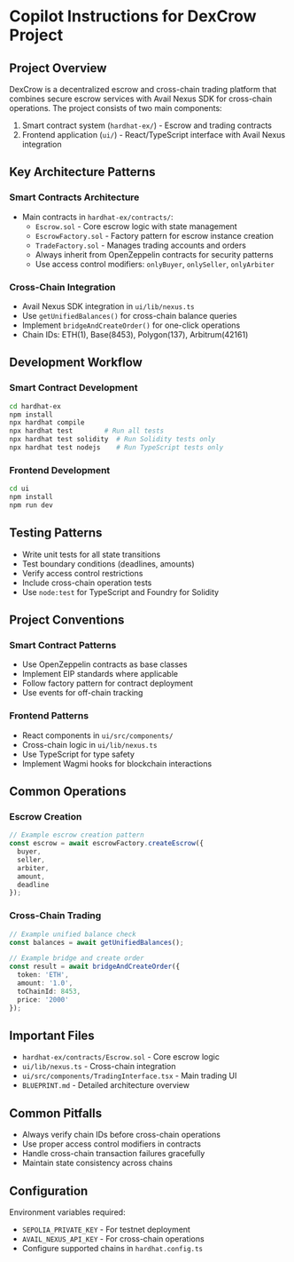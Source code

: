 # Copilot Instructions for DexCrow Project

## Project Overview
DexCrow is a decentralized escrow and cross-chain trading platform that combines secure escrow services with Avail Nexus SDK for cross-chain operations. The project consists of two main components:

1. Smart contract system (`hardhat-ex/`) - Escrow and trading contracts
2. Frontend application (`ui/`) - React/TypeScript interface with Avail Nexus integration

## Key Architecture Patterns

### Smart Contracts Architecture
- Main contracts in `hardhat-ex/contracts/`:
  - `Escrow.sol` - Core escrow logic with state management
  - `EscrowFactory.sol` - Factory pattern for escrow instance creation
  - `TradeFactory.sol` - Manages trading accounts and orders
  - Always inherit from OpenZeppelin contracts for security patterns
  - Use access control modifiers: `onlyBuyer`, `onlySeller`, `onlyArbiter`

### Cross-Chain Integration
- Avail Nexus SDK integration in `ui/lib/nexus.ts`
- Use `getUnifiedBalances()` for cross-chain balance queries
- Implement `bridgeAndCreateOrder()` for one-click operations
- Chain IDs: ETH(1), Base(8453), Polygon(137), Arbitrum(42161)

## Development Workflow

### Smart Contract Development
```bash
cd hardhat-ex
npm install
npx hardhat compile
npx hardhat test        # Run all tests
npx hardhat test solidity  # Run Solidity tests only
npx hardhat test nodejs    # Run TypeScript tests only
```

### Frontend Development
```bash
cd ui
npm install
npm run dev
```

## Testing Patterns
- Write unit tests for all state transitions
- Test boundary conditions (deadlines, amounts)
- Verify access control restrictions
- Include cross-chain operation tests
- Use `node:test` for TypeScript and Foundry for Solidity

## Project Conventions

### Smart Contract Patterns
- Use OpenZeppelin contracts as base classes
- Implement EIP standards where applicable
- Follow factory pattern for contract deployment
- Use events for off-chain tracking

### Frontend Patterns
- React components in `ui/src/components/`
- Cross-chain logic in `ui/lib/nexus.ts`
- Use TypeScript for type safety
- Implement Wagmi hooks for blockchain interactions

## Common Operations

### Escrow Creation
```typescript
// Example escrow creation pattern
const escrow = await escrowFactory.createEscrow({
  buyer,
  seller,
  arbiter,
  amount,
  deadline
});
```

### Cross-Chain Trading
```typescript
// Example unified balance check
const balances = await getUnifiedBalances();

// Example bridge and create order
const result = await bridgeAndCreateOrder({
  token: 'ETH',
  amount: '1.0',
  toChainId: 8453,
  price: '2000'
});
```

## Important Files
- `hardhat-ex/contracts/Escrow.sol` - Core escrow logic
- `ui/lib/nexus.ts` - Cross-chain integration
- `ui/src/components/TradingInterface.tsx` - Main trading UI
- `BLUEPRINT.md` - Detailed architecture overview

## Common Pitfalls
- Always verify chain IDs before cross-chain operations
- Use proper access control modifiers in contracts
- Handle cross-chain transaction failures gracefully
- Maintain state consistency across chains

## Configuration
Environment variables required:
- `SEPOLIA_PRIVATE_KEY` - For testnet deployment
- `AVAIL_NEXUS_API_KEY` - For cross-chain operations
- Configure supported chains in `hardhat.config.ts`